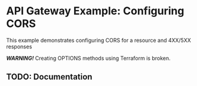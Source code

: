 # API Gateway Example: Configuring CORS

This example demonstrates configuring CORS for a resource and 4XX/5XX responses

**_WARNING!_** Creating OPTIONS methods using Terraform is broken.

## TODO: Documentation

<!--
CORS always trips me up, both coming and going.

Coming - while developing locally it always takes some time to realize where my errors are coming from, and then even more time on how to properly set up my dev environment.

Going - once everything works in dev environment, I push to prod only to discover it breaks for the same reason. 


Fundamentally, CORS is a Client Side Javascript issue. The server tells the client whether the client is allowed to use endpoint, but still it is the client that ultimately throws the error.

CORS does NOT prevent someone from calling the endpoint. Authorization is required to do that.

## Development vs Production
For VueJS, I take several steps to ste things up to work in both development AND production:

1. Set up a proxy to spoof the endpoint:

    vue.config.js 
    ```javascript
    const { defineConfig } = require('@vue/cli-service')
    module.exports = defineConfig({
        transpileDependencies: true,
        devServer: {
            proxy: 'https://api.j2clark.info'
        }
    })
    ```

    so what is going on here?

    In .vue.development, we are using http://localhost:8082 (assuming we run on port 8082 locally, and we want to use localhost instead of IP)
    
    The proxy knows we are serving http://localhost:8082 and replaces it with the value of devServer.proxy
    
    This fools the browser into thinking we have satisfied CORS? This part I am not clear on.

2. Use env parameters to control which endpoint to use for each environment 

    create 2 files, .env.development and .env.production:
    
    .env.production
    ```text
    VUE_APP_API_URL=https://api.j2clark.info
    ```
    
    .env.development
    ```text
    VUE_APP_API_URL=http://localhost:8082
    ```

3. Use environment variables to dynamically generate the url:

    ```javascript
    import axios from 'axios';
    
    this.greeting = ''
    this.error = ''
    
    const url = process.env.VUE_APP_API_URL
    console.profile('url: ' + url)
    // console.log('FETCH...')
    axios.get(url + '/hello', {
        headers: {
            "Content-type": "application/json",
        }
    }).then(response => {
        this.greeting = response.data.body
    }).catch(err => {
        this.error = err.message;
    });
    ```

## Destroying Application

```shell
cd code/terraform
aws s3 cp s3://terraform-examples-aws-apigateway/terraform-examples-aws-apigateway-cors-main/init.tfvars init.tfvars
aws s3 cp s3://terraform-examples-aws-apigateway/terraform-examples-aws-apigateway-cors-main/application.tfvars application.tfvars
terraform init -backend-config="init.tfvars" 
terraform destroy -var-file="application.tfvars"
```
-->